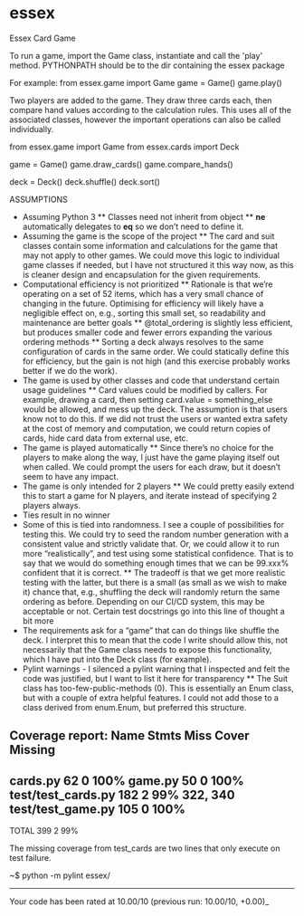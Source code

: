 # essex
Essex Card Game

To run a game, import the Game class, instantiate and call the 'play' method.
PYTHONPATH should be to the dir containing the essex package

For example:
from essex.game import Game
game = Game()
game.play()

Two players are added to the game. They draw three cards each, then compare
hand values according to the calculation rules. This uses all of the associated
classes, however the important operations can also be called individually.

from essex.game import Game
from essex.cards import Deck

game = Game()
game.draw_cards()
game.compare_hands()

deck = Deck()
deck.shuffle()
deck.sort()

ASSUMPTIONS

* Assuming Python 3
  ** Classes need not inherit from object
  ** __ne__ automatically delegates to __eq__ so we don’t need to define it.
* Assuming the game is the scope of the project
  ** The card and suit classes contain some information and calculations for
     the game that may not apply to other games. We could move this logic to
     individual game classes if needed, but I have not structured it this way
     now, as this is cleaner design and encapsulation for the given
     requirements.
* Computational efficiency is not prioritized
  ** Rationale is that we’re operating on a set of 52 items, which has a very
     small chance of changing in the future. Optimising for efficiency will
     likely have a negligible effect on, e.g., sorting this small set, so
     readability and maintenance are better goals
  ** @total_ordering is slightly less efficient, but produces smaller code and
     fewer errors expanding the various ordering methods
  ** Sorting a deck always resolves to the same configuration of cards in the
     same order. We could statically define this for efficiency, but the gain
     is not high (and this exercise probably works better if we do the work).
* The game is used by other classes and code that understand certain usage
  guidelines
  ** Card values could be modified by callers. For example, drawing a card,
     then setting card.value = something_else would be allowed, and mess up
     the deck. The assumption is that users know not to do this. If we did not
     trust the users or wanted extra safety at the cost of memory and
     computation, we could return copies of cards, hide card data from external
     use, etc.
* The game is played automatically
  ** Since there’s no choice for the players to make along the way, I just have
     the game playing itself out when called. We could prompt the users for each
     draw, but it doesn’t seem to have any impact.
* The game is only intended for 2 players
  ** We could pretty easily extend this to start a game for N players, and
     iterate instead of specifying 2 players always.
* Ties result in no winner
* Some of this is tied into randomness. I see a couple of possibilities for
  testing this. We could try to seed the random number generation with a
  consistent value and strictly validate that. Or, we could allow it to run
  more “realistically”, and test using some statistical confidence. That is to
  say that we would do something enough times that we can be 99.xxx% confident
  that it is correct.
  ** The tradeoff is that we get more realistic testing with the latter, but
     there is a small (as small as we wish to make it) chance that, e.g.,
     shuffling the deck will randomly return the same ordering as before.
     Depending on our CI/CD system, this may be acceptable or not. Certain test
     docstrings go into this line of thought a bit more
* The requirements ask for a “game” that can do things like shuffle the deck.
  I interpret this to mean that the code I write should allow this, not
  necessarily that the Game class needs to expose this functionality, which I
  have put into the Deck class (for example).
* Pylint warnings - I silenced a pylint warning that I inspected and felt
  the code was justified, but I want to list it here for transparency
  ** The Suit class has too-few-public-methods (0). This is essentially an Enum
     class, but with a couple of extra helpful features. I could not add those
     to a class derived from enum.Enum, but preferred this structure.


Coverage report:
Name                 Stmts   Miss  Cover   Missing
--------------------------------------------------
cards.py                62      0   100%
game.py                 50      0   100%
test/test_cards.py     182      2    99%   322, 340
test/test_game.py      105      0   100%
--------------------------------------------------
TOTAL                  399      2    99%

The missing coverage from test_cards are two lines that only execute on test
failure.


~$ python -m pylint essex/

--------------------------------------------------------------------
Your code has been rated at 10.00/10 (previous run: 10.00/10, +0.00)_

